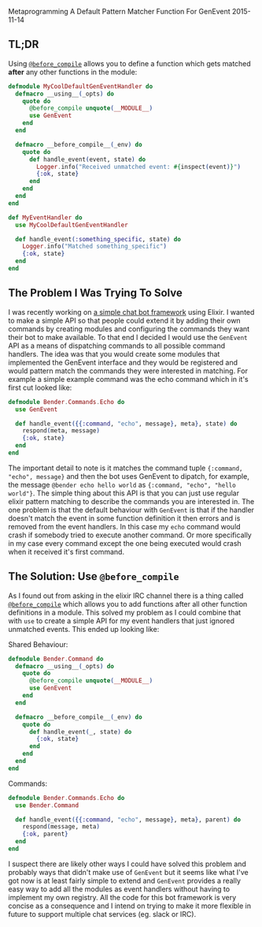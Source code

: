 Metaprogramming A Default Pattern Matcher Function For GenEvent
2015-11-14

## TL;DR

Using [`@before_compile`](http://elixir-lang.org/docs/v1.0/elixir/Module.html) allows you to define a function which gets matched **after** any other functions in the module:

```elixir
defmodule MyCoolDefaultGenEventHandler do
  defmacro __using__(_opts) do
    quote do
      @before_compile unquote(__MODULE__)
      use GenEvent
    end
  end

  defmacro __before_compile__(_env) do
    quote do
      def handle_event(event, state) do
        Logger.info("Received unmatched event: #{inspect(event)}")
        {:ok, state}
      end
    end
  end
end

def MyEventHandler do
  use MyCoolDefaultGenEventHandler

  def handle_event(:something_specific, state) do
    Logger.info("Matched something_specific")
    {:ok, state}
  end
end
```

## The Problem I Was Trying To Solve

I was recently working on [a simple chat bot framework](https://github.com/DylanGriffith/bender) using Elixir. I wanted to make a simple API so that people could extend it by adding their own commands by creating modules and configuring the commands they want their bot to make available. To that end I decided I would use the `GenEvent` API as a means of dispatching commands to all possible command handlers. The idea was that you would create some modules that implemented the GenEvent interface and they would be registered and would pattern match the commands they were interested in matching. For example a simple example command was the echo command which in it's first cut looked like:

```elixir
defmodule Bender.Commands.Echo do
  use GenEvent

  def handle_event({{:command, "echo", message}, meta}, state) do
    respond(meta, message)
    {:ok, state}
  end
end
```

The important detail to note is it matches the command tuple `{:command, "echo", message}` and then the bot uses GenEvent to dipatch, for example, the message `@bender echo hello world` as `{:command, "echo", "hello world"}`. The simple thing about this API is that you can just use regular elixir pattern matching to describe the commands you are interested in. The one problem is that the default behaviour with `GenEvent` is that if the handler doesn't match the event in some function definition it then errors and is removed from the event handlers. In this case my `echo` command would crash if somebody tried to execute another command. Or more specifically in my case every command except the one being executed would crash when it received it's first command.

## The Solution: Use `@before_compile`

As I found out from asking in the elixir IRC channel there is a thing called [`@before_compile`](http://elixir-lang.org/docs/v1.0/elixir/Module.html) which allows you to add functions after all other function definitions in a module. This solved my problem as I could combine that with `use` to create a simple API for my event handlers that just ignored unmatched events. This ended up looking like:

Shared Behaviour:

```elixir
defmodule Bender.Command do
  defmacro __using__(_opts) do
    quote do
      @before_compile unquote(__MODULE__)
      use GenEvent
    end
  end

  defmacro __before_compile__(_env) do
    quote do
      def handle_event(_, state) do
        {:ok, state}
      end
    end
  end
end
```

Commands:

```elixir
defmodule Bender.Commands.Echo do
  use Bender.Command

  def handle_event({{:command, "echo", message}, meta}, parent) do
    respond(message, meta)
    {:ok, parent}
  end
end
```

I suspect there are likely other ways I could have solved this problem and probably ways that didn't make use of `GenEvent` but it seems like what I've got now is at least fairly simple to extend and `GenEvent` provides a really easy way to add all the modules as event handlers without having to implement my own registry. All the code for this bot framework is very concise as a consequence and I intend on trying to make it more flexible in future to support multiple chat services (eg. slack or IRC).